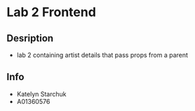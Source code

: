 # Lab 2 Frontend

## Desription
- lab 2 containing artist details that pass props from a parent

## Info 
- Katelyn Starchuk
- A01360576
